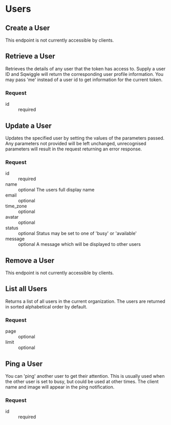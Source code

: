 # Users

## Create a User

This endpoint is not currently accessible by clients.


## Retrieve a User

Retrieves the details of any user that the token has access to. Supply a user ID and Sqwiggle will return 
the corresponding user profile information. You may pass 'me' instead of a user id to get information for
the current token.

### Request
<dl>
  <dt>id</dt>
  <dd>required</dd>
</dl>


## Update a User

Updates the specified user by setting the values of the parameters passed. Any parameters not provided 
will be left unchanged, unrecognised parameters will result in the request returning an error response.

### Request
<dl>
  <dt>id</dt>
  <dd>required</dd>
  <dt>name</dt>
  <dd>optional
  The users full display name</dd>
  <dt>email</dt>
  <dd>optional</dd>
  <dt>time_zone</dt>
  <dd>optional</dd>
  <dt>avatar</dt>
  <dd>optional</dd>
  <dt>status</dt>
  <dd>optional
  Status may be set to one of 'busy' or 'available'</dd>
  <dt>message</dt>
  <dd>optional
  A message which will be displayed to other users</dd>
</dl>


## Remove a User

This endpoint is not currently accessible by clients.


## List all Users

Returns a list of all users in the current organization. The users are returned in sorted alphabetical order 
by default.

### Request
<dl>
  <dt>page</dt>
  <dd>optional</dd>
  <dt>limit</dt>
  <dd>optional</dd>
</dl>


## Ping a User

You can 'ping' another user to get their attention. This is usually used when the other user is set to busy, 
but could be used at other times. The client name and image will appear in the ping notification.

### Request
<dl>
  <dt>id</dt>
  <dd>required</dd>
</dl>
